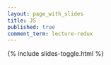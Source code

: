 ```yaml
---
layout: page_with_slides
title: JS
published: true
comment_term: lecture-redux
---
```


{% include slides-toggle.html %}
